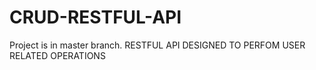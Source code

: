 # CRUD-RESTFUL-API
Project is in master branch.
RESTFUL API DESIGNED TO PERFOM USER RELATED OPERATIONS
